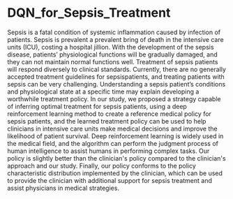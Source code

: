 # DQN_for_Sepsis_Treatment

Sepsis is a fatal condition of systemic inflammation caused by infection of patients. Sepsis is prevalent a prevalent bring of death in the intensive care units (ICU), costing a hospital jillion. With the development of the sepsis disease, patients’ physiological functions will be gradually damaged, and they can not maintain normal functions well. Treatment of sepsis patients will respond diversely to clinical standards. Currently, there are no generally accepted treatment guidelines for sepsispatients, and treating patients with sepsis can be very challenging. Understanding a sepsis patient’s conditions and physiological state at a specific time may explain developing a worthwhile treatment policy. In our study, we proposed a strategy capable of inferring optimal treatment for sepsis patients, using a deep reinforcement learning method to create a reference medical policy for sepsis patients, and the learned treatment policy can be used to help clinicians in intensive care units make medical decisions and improve the likelihood of patient survival. Deep reinforcement learning is widely used in the medical field, and the algorithm can perform the judgment process of human intelligence to assist humans in performing complex tasks. Our policy is slightly better than the clinician's policy compared to the clinician's approach and our study. Finally, our policy conforms to the policy characteristic distribution implemented by the clinician, which can be used to provide the clinician with additional support for sepsis treatment and assist physicians in medical strategies.

